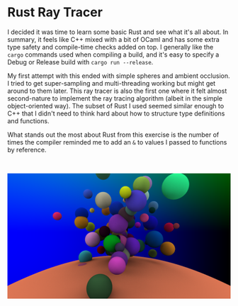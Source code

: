 # Rust Ray Tracer

I decided it was time to learn some basic Rust and see what it's all about. In summary, it feels like C++ mixed with a bit of OCaml and has some extra type safety and compile-time checks added on top. I generally like the `cargo` commands used when compiling a build, and it's easy to specify a Debug or Release build with `cargo run --release`.

My first attempt with this ended with simple spheres and ambient occlusion. I tried to get super-sampling and multi-threading working but might get around to them later. This ray tracer is also the first one where it felt almost second-nature to implement the ray tracing algorithm (albeit in the simple object-oriented way). The subset of Rust I used seemed similar enough to C++ that I didn't need to think hard about how to structure type definitions and functions.

What stands out the most about Rust from this exercise is the number of times the compiler reminded me to add an `&` to values I passed to functions by reference.

<br/>

![Preview](rt/image.png)
